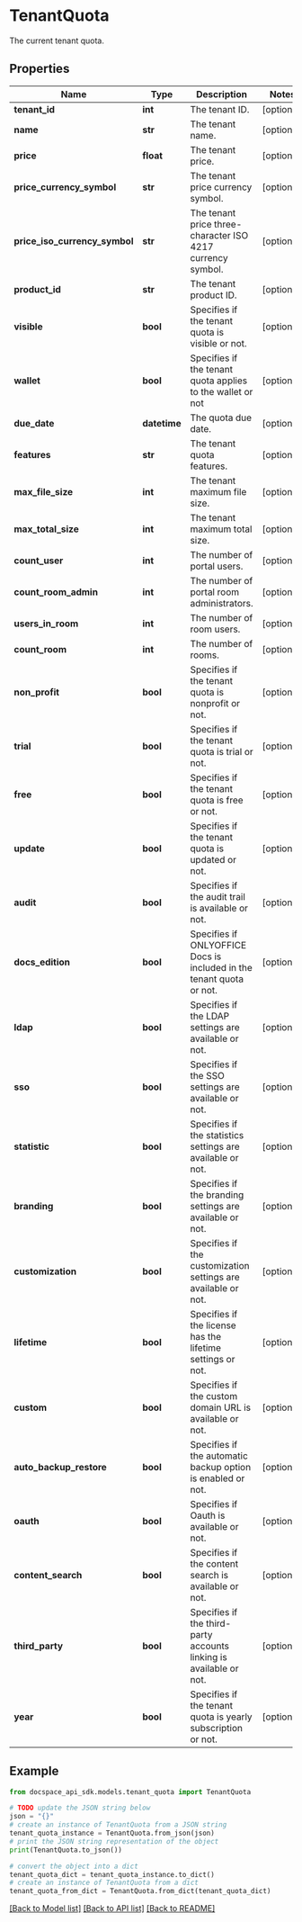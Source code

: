 # TenantQuota
The current tenant quota.

## Properties

Name | Type | Description | Notes
------------ | ------------- | ------------- | -------------
**tenant_id** | **int** | The tenant ID. | [optional] 
**name** | **str** | The tenant name. | [optional] 
**price** | **float** | The tenant price. | [optional] 
**price_currency_symbol** | **str** | The tenant price currency symbol. | [optional] 
**price_iso_currency_symbol** | **str** | The tenant price three-character ISO 4217 currency symbol. | [optional] 
**product_id** | **str** | The tenant product ID. | [optional] 
**visible** | **bool** | Specifies if the tenant quota is visible or not. | [optional] 
**wallet** | **bool** | Specifies if the tenant quota applies to the wallet or not | [optional] 
**due_date** | **datetime** | The quota due date. | [optional] 
**features** | **str** | The tenant quota features. | [optional] 
**max_file_size** | **int** | The tenant maximum file size. | [optional] 
**max_total_size** | **int** | The tenant maximum total size. | [optional] 
**count_user** | **int** | The number of portal users. | [optional] 
**count_room_admin** | **int** | The number of portal room administrators. | [optional] 
**users_in_room** | **int** | The number of room users. | [optional] 
**count_room** | **int** | The number of rooms. | [optional] 
**non_profit** | **bool** | Specifies if the tenant quota is nonprofit or not. | [optional] 
**trial** | **bool** | Specifies if the tenant quota is trial or not. | [optional] 
**free** | **bool** | Specifies if the tenant quota is free or not. | [optional] 
**update** | **bool** | Specifies if the tenant quota is updated or not. | [optional] 
**audit** | **bool** | Specifies if the audit trail is available or not. | [optional] 
**docs_edition** | **bool** | Specifies if ONLYOFFICE Docs is included in the tenant quota or not. | [optional] 
**ldap** | **bool** | Specifies if the LDAP settings are available or not. | [optional] 
**sso** | **bool** | Specifies if the SSO settings are available or not. | [optional] 
**statistic** | **bool** | Specifies if the statistics settings are available or not. | [optional] 
**branding** | **bool** | Specifies if the branding settings are available or not. | [optional] 
**customization** | **bool** | Specifies if the customization settings are available or not. | [optional] 
**lifetime** | **bool** | Specifies if the license has the lifetime settings or not. | [optional] 
**custom** | **bool** | Specifies if the custom domain URL is available or not. | [optional] 
**auto_backup_restore** | **bool** | Specifies if the automatic backup option is enabled or not. | [optional] 
**oauth** | **bool** | Specifies if Oauth is available or not. | [optional] 
**content_search** | **bool** | Specifies if the content search is available or not. | [optional] 
**third_party** | **bool** | Specifies if the third-party accounts linking is available or not. | [optional] 
**year** | **bool** | Specifies if the tenant quota is yearly subscription or not. | [optional] 

## Example

```python
from docspace_api_sdk.models.tenant_quota import TenantQuota

# TODO update the JSON string below
json = "{}"
# create an instance of TenantQuota from a JSON string
tenant_quota_instance = TenantQuota.from_json(json)
# print the JSON string representation of the object
print(TenantQuota.to_json())

# convert the object into a dict
tenant_quota_dict = tenant_quota_instance.to_dict()
# create an instance of TenantQuota from a dict
tenant_quota_from_dict = TenantQuota.from_dict(tenant_quota_dict)
```
[[Back to Model list]](../README.md#documentation-for-models) [[Back to API list]](../README.md#documentation-for-api-endpoints) [[Back to README]](../README.md)


